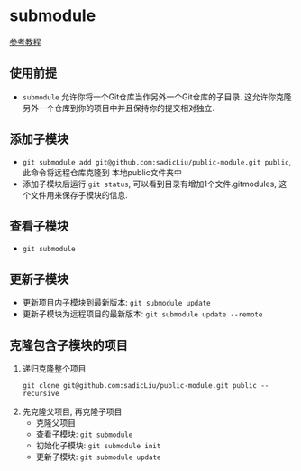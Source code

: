 # submodule
[参考教程](https://www.jianshu.com/p/9000cd49822c)

## 使用前提

- `submodule` 允许你将一个Git仓库当作另外一个Git仓库的子目录. 
这允许你克隆另外一个仓库到你的项目中并且保持你的提交相对独立.

## 添加子模块

- `git submodule add git@github.com:sadicLiu/public-module.git public`, 此命令将远程仓库克隆到
本地public文件夹中
- 添加子模块后运行 `git status`, 可以看到目录有增加1个文件.gitmodules, 这个文件用来保存子模块的信息.

## 查看子模块

- `git submodule`

## 更新子模块

- 更新项目内子模块到最新版本: `git submodule update`
- 更新子模块为远程项目的最新版本: `git submodule update --remote`

## 克隆包含子模块的项目

1. 递归克隆整个项目
   ```git
   git clone git@github.com:sadicLiu/public-module.git public --recursive
   ```
2. 先克隆父项目, 再克隆子项目
   - 克隆父项目
   - 查看子模块: `git submodule`
   - 初始化子模块: `git submodule init`
   - 更新子模块: `git submodule update`
   
   
   
   
   



